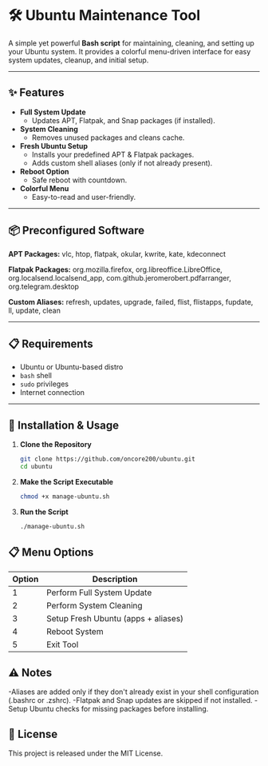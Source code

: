 # 🛠 Ubuntu Maintenance Tool

A simple yet powerful **Bash script** for maintaining, cleaning, and setting up your Ubuntu system.
It provides a colorful menu-driven interface for easy system updates, cleanup, and initial setup.

---

## ✨ Features

- **Full System Update**
  - Updates APT, Flatpak, and Snap packages (if installed).
- **System Cleaning**
  - Removes unused packages and cleans cache.
- **Fresh Ubuntu Setup**
  - Installs your predefined APT & Flatpak packages.
  - Adds custom shell aliases (only if not already present).
- **Reboot Option**
  - Safe reboot with countdown.
- **Colorful Menu**
  - Easy-to-read and user-friendly.

---

## 📦 Preconfigured Software

**APT Packages:**
vlc, htop, flatpak, okular, kwrite, kate, kdeconnect


**Flatpak Packages:**
org.mozilla.firefox, org.libreoffice.LibreOffice,
org.localsend.localsend_app, com.github.jeromerobert.pdfarranger,
org.telegram.desktop


**Custom Aliases:**
refresh, updates, upgrade, failed, flist, flistapps,
fupdate, ll, update, clean


---

## 📋 Requirements

- Ubuntu or Ubuntu-based distro
- `bash` shell
- `sudo` privileges
- Internet connection

---

## 🚀 Installation & Usage

1. **Clone the Repository**
   ```bash
   git clone https://github.com/oncore200/ubuntu.git
   cd ubuntu
   ```

2. **Make the Script Executable**
   ```bash
   chmod +x manage-ubuntu.sh
   ```
3. **Run the Script**
   ```bash
   ./manage-ubuntu.sh
   ```
## 📋 Menu Options

| Option | Description                         |
| ------ | ----------------------------------- |
| 1      | Perform Full System Update          |
| 2      | Perform System Cleaning             |
| 3      | Setup Fresh Ubuntu (apps + aliases) |
| 4      | Reboot System                       |
| 5      | Exit Tool                           |


## ⚠️ Notes

-Aliases are added only if they don't already exist in your shell configuration (.bashrc or .zshrc).
-Flatpak and Snap updates are skipped if not installed.
-Setup Ubuntu checks for missing packages before installing.

## 📜 License

This project is released under the MIT License.



